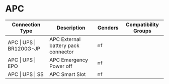 # APC

| Connection Type | Description  | Genders | Compatibility Groups |
| --- | --- | --- |  --- |
| <a id="apc-ups-br1200g-jp"></a>APC \| UPS \| BR1200G-JP | APC External battery pack connector | `mf` |  |
| <a id="apc-ups-epo"></a>APC \| UPS \| EPO | APC Emergency Power off | `mf` |  |
| <a id="apc-ups-ss"></a>APC \| UPS \| SS | APC Smart Slot | `mf` |  |
